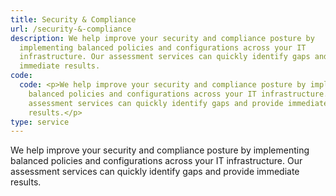 ```yaml
---
title: Security & Compliance
url: /security-&-compliance
description: We help improve your security and compliance posture by
  implementing balanced policies and configurations across your IT
  infrastructure. Our assessment services can quickly identify gaps and provide
  immediate results.
code:
  code: <p>We help improve your security and compliance posture by implementing
    balanced policies and configurations across your IT infrastructure. Our
    assessment services can quickly identify gaps and provide immediate
    results.</p>
type: service
---
```

<!--StartFragment-->

We help improve your security and compliance posture by implementing balanced policies and configurations across your IT infrastructure. Our assessment services can quickly identify gaps and provide immediate results.

<!--EndFragment-->